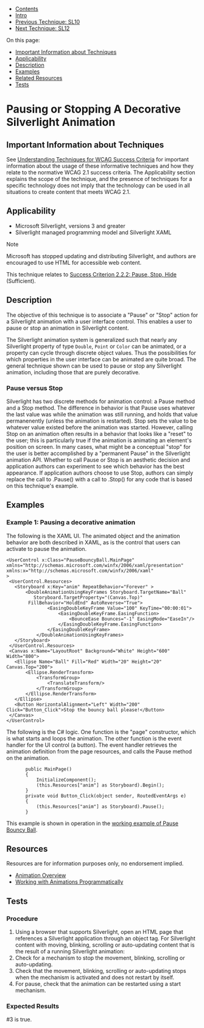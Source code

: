 -   [Contents](https://www.w3.org/WAI/WCAG21/Techniques/#techniques "Table of Contents")
-   [Intro](https://www.w3.org/WAI/WCAG21/Techniques/#introduction "Introduction to Techniques")
-   [Previous Technique: SL10](SL10)
-   [Next Technique: SL12](SL12)

On this page:

-   [Important Information about Techniques](#important-information)
-   [Applicability](#applicability)
-   [Description](#description)
-   [Examples](#examples)
-   [Related Resources](#resources)
-   [Tests](#tests)

Pausing or Stopping A Decorative Silverlight Animation
======================================================

Important Information about Techniques
--------------------------------------

See [Understanding Techniques for WCAG Success Criteria](https://www.w3.org/WAI/WCAG21/Understanding/understanding-techniques) for important information about the usage of these informative techniques and how they relate to the normative WCAG 2.1 success criteria. The Applicability section explains the scope of the technique, and the presence of techniques for a specific technology does not imply that the technology can be used in all situations to create content that meets WCAG 2.1.

Applicability
-------------

-   Microsoft Silverlight, versions 3 and greater
-   Silverlight managed programming model and Silverlight XAML

Note

Microsoft has stopped updating and distributing Silverlight, and authors are encouraged to use HTML for accessible web content.

This technique relates to [Success Criterion 2.2.2: Pause, Stop, Hide](https://www.w3.org/WAI/WCAG21/Understanding/pause-stop-hide) (Sufficient).

Description
-----------

The objective of this technique is to associate a "Pause" or "Stop" action for a Silverlight animation with a user interface control. This enables a user to pause or stop an animation in Silverlight content.

The Silverlight animation system is generalized such that nearly any Silverlight property of type `Double`, `Point` or `Color` can be animated, or a property can cycle through discrete object values. Thus the possibilities for which properties in the user interface can be animated are quite broad. The general technique shown can be used to pause or stop any Silverlight animation, including those that are purely decorative.

### Pause versus Stop

Silverlight has two discrete methods for animation control: a Pause method and a Stop method. The difference in behavior is that Pause uses whatever the last value was while the animation was still running, and holds that value permanenently (unless the animation is restarted). Stop sets the value to be whatever value existed before the animation was started. However, calling Stop on an animation often results in a behavior that looks like a "reset" to the user; this is particularly true if the animation is animating an element's position on screen. In many cases, what might be a conceptual "stop" for the user is better accomplished by a "permanent Pause" in the Silverlight animation API. Whether to call Pause or Stop is an aesthetic decision and application authors can experiment to see which behavior has the best appearance. If application authors choose to use Stop, authors can simply replace the call to .Pause() with a call to .Stop() for any code that is based on this technique's example.

Examples
--------

### Example 1: Pausing a decorative animation

The following is the XAML UI. The animated object and the animation behavior are both described in XAML, as is the control that users can activate to pause the animation.

    <UserControl x:Class="PauseBouncyBall.MainPage"
    xmlns="http://schemas.microsoft.com/winfx/2006/xaml/presentation"
    xmlns:x="http://schemas.microsoft.com/winfx/2006/xaml"
    >
     <UserControl.Resources>
       <Storyboard x:Key="anim" RepeatBehavior="Forever" >
           <DoubleAnimationUsingKeyFrames Storyboard.TargetName="Ball"
              Storyboard.TargetProperty="(Canvas.Top)"
            FillBehavior="HoldEnd" AutoReverse="True">
                   <EasingDoubleKeyFrame Value="100" KeyTime="00:00:01">
                       <EasingDoubleKeyFrame.EasingFunction>
                           <BounceEase Bounces="-1" EasingMode="EaseIn"/>
                       </EasingDoubleKeyFrame.EasingFunction>
                   </EasingDoubleKeyFrame>
               </DoubleAnimationUsingKeyFrames>
       </Storyboard>
     </UserControl.Resources>
     <Canvas x:Name="LayoutRoot" Background="White" Height="600" Width="800">
       <Ellipse Name="Ball" Fill="Red" Width="20" Height="20" Canvas.Top="200">
           <Ellipse.RenderTransform>
               <TransformGroup>
                   <TranslateTransform/>
               </TransformGroup>
           </Ellipse.RenderTransform>
       </Ellipse>
       <Button HorizontalAlignment="Left" Width="200" Click="Button_Click">Stop the bouncy ball please!</Button>
     </Canvas>
    </UserControl>

The following is the C\# logic. One function is the "page" constructor, which is what starts and loops the animation. The other function is the event handler for the UI control (a button). The event handler retrieves the animation definition from the page resources, and calls the Pause method on the animation.

           public MainPage()
           {
               InitializeComponent();
               (this.Resources["anim"] as Storyboard).Begin();
           }
           private void Button_Click(object sender, RoutedEventArgs e)
           {
               (this.Resources["anim"] as Storyboard).Pause();
           }

This example is shown in operation in the [working example of Pause Bouncy Ball](../../working-examples/silverlight-pause-bouncy-ball/).

Resources
---------

Resources are for information purposes only, no endorsement implied.

-   [Animation Overview](https://msdn.microsoft.com/en-us/library/cc189019(VS.95).aspx)
-   [Working with Animations Programmatically](https://msdn.microsoft.com/en-us/library/cc189069(VS.95).aspx)

Tests
-----

### Procedure

1.  Using a browser that supports Silverlight, open an HTML page that references a Silverlight application through an object tag. For Silverlight content with moving, blinking, scrolling or auto-updating content that is the result of a running Silverlight animation:
2.  Check for a mechanism to stop the movement, blinking, scrolling or auto-updating.
3.  Check that the movement, blinking, scrolling or auto-updating stops when the mechanism is activated and does not restart by itself.
4.  For pause, check that the animation can be restarted using a start mechanism.

### Expected Results

\#3 is true.
